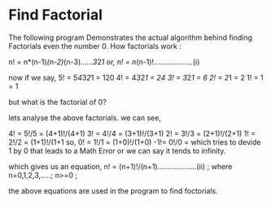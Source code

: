 # Find Factorial 
The following program Demonstrates the actual algorithm behind finding Factorials even the number 0.
How factorials work : 

n! = n*(n-1)*(n-2)*(n-3)*......3*2*1
or, n! = n*(n-1)!...................(i)


now if we say,
5! = 5*4*3*2*1 = 120
4! = 4*3*2*1   = 24
3! = 3*2*1     = 6
2! = 2*1       = 2
1! = 1         = 1

but what is the factorial of 0?


lets analyse the above factorials.
we can see,

4! = 5!/5 = (4+1)!/(4+1)
3! = 4!/4 = (3+1)!/(3+1)
2! = 3!/3 = (2+1)!/(2+1)
1! = 2!/2 = (1+1)!/(1+1
so,
0! = 1!/1 = (1+0)!/(1+0)
-1!= 0!/0 =  which tries to devide 1 by 0 that leads to a Math Error or we can say it tends to infinity.

which gives us an equation,
n! = (n+1)!/(n+1)...................(ii) ;  where n=0,1,2,3,.....; n>=0 ;

the above equations are used in the program to find foctorials.
